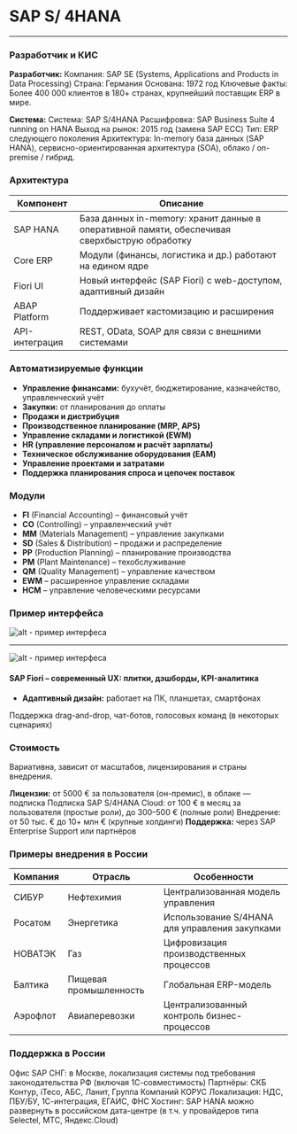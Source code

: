# SAP S/ 4HANA
---
### Разработчик и КИС
**Разработчик:**
Компания: SAP SE (Systems, Applications and Products in Data Processing)
Страна: Германия
Основана: 1972 год
Ключевые факты: Более 400 000 клиентов в 180+ странах, крупнейший поставщик ERP в мире.

**Система:**
Cистема: SAP S/4HANA
Расшифровка: SAP Business Suite 4 running on HANA
Выход на рынок: 2015 год (замена SAP ECC)
Тип: ERP следующего поколения
Архитектура: In-memory база данных (SAP HANA), сервисно-ориентированная архитектура (SOA), облако / on-premise / гибрид.

### Архитектура
|Компонент|	Описание|
----------|----------------
|SAP HANA	|База данных in-memory: хранит данные в оперативной памяти, обеспечивая сверхбыструю обработку|
|Core ERP	|Модули (финансы, логистика и др.) работают на едином ядре|
|Fiori UI	|Новый интерфейс (SAP Fiori) с web-доступом, адаптивный дизайн|
|ABAP Platform	|Поддерживает кастомизацию и расширения|
|API-интеграция	|REST, OData, SOAP для связи с внешними системами|

### Автоматизируемые функции
- **Управление финансами:** бухучёт, бюджетирование, казначейство, управленческий учёт
- **Закупки:** от планирования до оплаты
- **Продажи и дистрибуция**
- **Производственное планирование (MRP, APS)**
- **Управление складами и логистикой (EWM)**
- **HR (управление персоналом и расчёт зарплаты)**
- **Техническое обслуживание оборудования (EAM)**
- **Управление проектами и затратами**
- **Поддержка планирования спроса и цепочек поставок**

### Модули
- **FI** (Financial Accounting) – финансовый учёт
- **CO** (Controlling) – управленческий учёт
- **MM** (Materials Management) – управление закупками
- **SD** (Sales & Distribution) – продажи и распределение
- **PP** (Production Planning) – планирование производства
- **PM** (Plant Maintenance) – техобслуживание
- **QM** (Quality Management) – управление качеством
- **EWM** – расширенное управление складами
- **HCM** – управление человеческими ресурсами

### Пример интерфейса
![alt - пример интерфеса](https://experience.sap.com/fiori-design-web/wp-content/uploads/sites/5/2021/06/SAP-Fiori-Launchpad-Spaces_MyHome_1.96.png)

---

![alt - пример интерфеса](https://experience.sap.com/fiori-design-web/wp-content/uploads/sites/5/2024/07/S_4_MyHome_Components_1.126.png)

#### SAP Fiori – современный UX: плитки, дэшборды, KPI-аналитика

- **Адаптивный дизайн:** работает на ПК, планшетах, смартфонах

Поддержка drag-and-drop, чат-ботов, голосовых команд (в некоторых сценариях)


### Стоимость
Вариативна, зависит от масштабов, лицензирования и страны внедрения.

**Лицензии:** от 5000 € за пользователя (он-премис), в облаке — подписка
Подписка SAP S/4HANA Cloud: от 100 € в месяц за пользователя (простые роли), до 300–500 € (полные роли)
Внедрение: от 50 тыс. € до 10+ млн € (крупные холдинги)
**Поддержка:** через SAP Enterprise Support или партнёров

### Примеры внедрения в России
|Компания	|Отрасль |Особенности|
|---|---|---|
|СИБУР	|Нефтехимия	|Централизованная модель управления|
|Росатом	|Энергетика	|Использование S/4HANA для управления закупками|
|НОВАТЭК	|Газ	|Цифровизация производственных процессов|
|Балтика	|Пищевая промышленность	|Глобальная ERP-модель|
|Аэрофлот	|Авиаперевозки	|Централизованный контроль бизнес-процессов|

### Поддержка в России
Офис SAP СНГ: в Москве, локализация системы под требования законодательства РФ (включая 1С-совместимость)
Партнёры: СКБ Контур, iTeco, АБС, Ланит, Группа Компаний КОРУС
Локализация: НДС, ПБУ/БУ, 1С-интеграция, ЕГАИС, ФНС
Хостинг: SAP HANA можно развернуть в российском дата-центре (в т.ч. у провайдеров типа Selectel, МТС, Яндекс.Cloud)